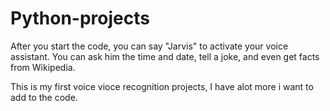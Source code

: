 # Python-projects
After you start the code, you can say "Jarvis" to activate your voice assistant. You can ask him the time and date, tell a joke, 
and even get facts from Wikipedia. 

This is my first voice vioce recognition projects, I have alot more i want to add to the code.
